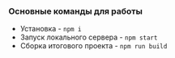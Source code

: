 ### Основные команды для работы
- Установка - `npm i`
- Запуск локального сервера - `npm start`
- Сборка итогового проекта - `npm run build`

